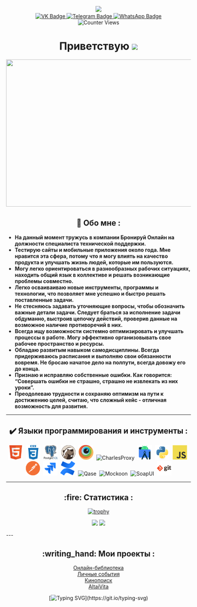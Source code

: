<div id="header" align="center">
  <img src="https://media.giphy.com/media/qUABlXKRRvfQobzIXp/giphy.gif?cid=ecf05e47kusfqeamre9un8myi42wn7bz5actta8doc1bphrl&ep=v1_gifs_related&rid=giphy.gif&ct=ts" width="100"/>

  <div id="badges">
  <a href="https://vk.com/okorokovilya">
    <img src="https://img.shields.io/badge/vk-blue?style=for-the-badge&logo=vk&logoColor=white" alt="VK Badge"/>
  </a>
  <a href="https://t.me/+79892697101">
    <img src="https://img.shields.io/badge/Telegram-blue?style=for-the-badge&logo=telegram&logoColor=white" alt="Telegram Badge"/>
  </a>
  <a href="https://wa.me/+79892697101">
    <img src="https://img.shields.io/badge/WhatsApp-green?style=for-the-badge&logo=whatsapp&logoColor=white" alt="WhatsApp Badge"/>
  </a>
    <br>
    <img src="https://komarev.com/ghpvc/?username=ilyaokorokov&style=flat-square&color=blue" alt="Counter Views"/>
<h1>Приветствую
  <img src="https://media.giphy.com/media/hvRJCLFzcasrR4ia7z/giphy.gif" width="30px"/>
</h1>
</div>
</div>

<div align="center">
  <img src="https://media.giphy.com/media/SWoSkN6DxTszqIKEqv/giphy.gif?cid=ecf05e47mde5pgd2xu57o1dj9trvx5co4cgh5o6dkq2dijpl&ep=v1_gifs_related&rid=giphy.gif&ct=g" width="600" height=400"/>
</div>
<div id="about" align="center">
<h2>🤖 Обо мне :</h2>
</div>

- **На данный момент тружусь в компании Бронируй Онлайн на должности специалиста технической поддержки.**
- **Тестирую сайты и мобильные приложения около года. Мне нравится эта сфера, потому что я могу влиять на качество продукта и улучшать жизнь людей, которые им пользуются.**
- **Могу легко ориентироваться в разнообразных рабочих ситуациях, находить общий язык в коллективе и решать возникающие проблемы совместно.**
- **Легко осваиваиваю новые инструменты, программы и технологии, что позволяет мне успешно и быстро решать поставленные задачи.**
- **Не стесняюсь задавать уточняющие вопросы, чтобы обозначить важные детали задачи. Следует браться за исполнение задачи обдуманно, выстроив цепочку действий, проверив данные на возможное наличие противоречий в них.**
- **Всегда ищу возможности системно оптимизировать и улучшать процессы в работе. Могу эффективно организовывать свое рабочее пространство и ресурсы.**
- **Обладаю развитым навыком самодисциплины. Всегда придерживаюсь расписания и выполняю свои обязанности вовремя. Не бросаю начатое дело на полпути, всегда довожу его до конца.**
- **Признаю и исправляю собственные ошибки. Как говорится: “Совершать ошибки не страшно, страшно не извлекать из них уроки”.**
- **Преодолеваю трудности и сохраняю оптимизм на пути к достижению целей, считаю, что сложный кейс - отличная возможность для развития.**

---
<div id="language" align="center">
<h2>✔️ Языки программирования и инструменты :</h2>

<div>
  <img src="https://github.com/devicons/devicon/blob/master/icons/html5/html5-original.svg" title="HTML5" alt="HTML" width="40" height="40"/>&nbsp;
  <img src="https://github.com/devicons/devicon/blob/master/icons/css3/css3-plain-wordmark.svg"  title="CSS3" alt="CSS" width="40" height="40"/>&nbsp;
  <img src="https://github.com/devicons/devicon/blob/master/icons/postgresql/postgresql-original-wordmark.svg" title="PostgreSQL" alt="PostgreSQL" width="40" height="40"/>&nbsp;
  <img src="https://github.com/devicons/devicon/blob/master/icons/dbeaver/dbeaver-original.svg" title="DBeaver" alt="DBeaver" width="40" height="40"/>&nbsp;
  <img src="https://github.com/devicons/devicon/blob/master/icons/browserstack/browserstack-original.svg" title="Browserstack" alt="Browserstack" width="40" height="40"/>&nbsp;
  <img src="https://static-00.iconduck.com/assets.00/charles-proxy-icon-508x512-o1h14ltc.png" title="CharlesProxy" alt="CharlesProxy" width="40" height="40"/>&nbsp;
  <img src="https://github.com/devicons/devicon/blob/master/icons/androidstudio/androidstudio-original.svg" title="AndroidStudio" alt="AndroidStudio" width="40" height="40"/>&nbsp;
  <img src="https://github.com/devicons/devicon/blob/master/icons/python/python-original.svg" title="Python" alt="Python" width="40" height="40"/>&nbsp;
  <img src="https://github.com/devicons/devicon/blob/master/icons/javascript/javascript-original.svg" title="JavaScript" alt="JavaScript" width="40" height="40"/>&nbsp;
  <img src="https://github.com/devicons/devicon/blob/master/icons/postman/postman-original.svg" title="Postman"  alt="Postman" width="40" height="40"/>&nbsp;
  <img src="https://github.com/devicons/devicon/blob/master/icons/jira/jira-original.svg" title="Jira"  alt="Jira" width="40" height="40"/>&nbsp; 
  <img src="https://github.com/devicons/devicon/blob/master/icons/confluence/confluence-original.svg" title="Confluence" alt="Confluence" width="40" height="40"/>&nbsp;
  <img src="https://asset.brandfetch.io/idy_3xttWU/idFUHFXmio.jpeg" title="Qase" alt="Qase" width="40" height="40"/>&nbsp;
  <img src="https://mockoon.com/images/logo-eyes-sticker.png?download=true" title="Mockoon" alt="Mockoon" width="80" height="40"/>&nbsp;
  <img src="https://encrypted-tbn0.gstatic.com/images?q=tbn:ANd9GcTExDCoOGzPqBgruzYMSGxPoWywvSZHSJQSLQ&s" title="SoapUI" alt="SoapUI" width="40" height="40"/>&nbsp;
  <img src="https://github.com/devicons/devicon/blob/master/icons/git/git-original-wordmark.svg" title="Git" **alt="Git" width="40" height="40"/>
</div>
</div>

---
<div id="statistics" align="center">
<h2>:fire: Статистика :</h2>

[![trophy](https://github-profile-trophy.vercel.app/?username=ilyaokorokov)](https://github.com/ryo-ma/github-profile-trophy)
  </div>
<p align='center'>
   <a href="https://github-readme-stats.vercel.app/api?username=ilyaokorokov&show_icons=true&count_private=true"><img
           height=150
           src="https://github-readme-stats.vercel.app/api?username=ilyaokorokov&show_icons=true&count_private=true"/></a>
   <a href="https://github.com/romankh3/github-readme-stats"><img height=150
                                                                  src="https://github-readme-stats.vercel.app/api/top-langs/?username=ilyaokorokov&layout=compact"/></a>
</p>
---
<div id="statistics" align="center">
  <h2>:writing_hand: Мои проекты :</h2>
  <a href="https://strong-typhoon-b6f.notion.site/97fb50d28c3e45a1a06bd408d4dc18f0?pvs=25">Онлайн-библиотека</a>
  <br>
  <a href="https://strong-typhoon-b6f.notion.site/e282d0ce674c4a7996014238a9f8318c?pvs=25">Личные события</a>
  <br>
  <a href="https://strong-typhoon-b6f.notion.site/13017e33eb094c5ea9aafda6e2b259ec?pvs=25">Кинопоиск</a>
  <br>
  <a href="https://github.com/ilyaokorokov/OkorokovI_27july2024">AltaiVita</a>

[![Typing SVG](https://readme-typing-svg.herokuapp.com?font=Fira+Code&size=25&pause=1000&center=true&vCenter=true&random=false&width=1150&lines=%D0%A2%D0%B5%D1%81%D1%82%D0%B8%D1%80%D0%BE%D0%B2%D1%89%D0%B8%D0%BA%3A+%D0%B5%D0%B4%D0%B8%D0%BD%D1%81%D1%82%D0%B2%D0%B5%D0%BD%D0%BD%D1%8B%D0%B9%2C+%D0%BA%D1%82%D0%BE+%D0%BC%D0%BE%D0%B6%D0%B5%D1%82+%D1%80%D0%B0%D0%B4%D0%BE%D0%B2%D0%B0%D1%82%D1%8C%D1%81%D1%8F%2C+%D0%BA%D0%BE%D0%B3%D0%B4%D0%B0+%D1%87%D1%82%D0%BE-%D1%82%D0%BE+%D0%B8%D0%B4%D0%B5%D1%82+%D0%BD%D0%B5+%D1%82%D0%B0%D0%BA.)](https://git.io/typing-svg)
</div>
